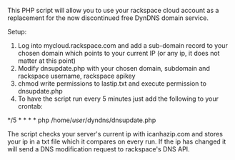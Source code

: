 This PHP script will allow you to use your rackspace cloud account as a replacement for the now discontinued free DynDNS domain service.

Setup:

1. Log into mycloud.rackspace.com and add a sub-domain record to your chosen domain which points to your current IP (or any ip, it does not matter at this point)
2. Modify dnsupdate.php with your chosen domain, subdomain and rackspace username, rackspace apikey
3. chmod write permissions to lastip.txt and execute permission to dnsupdate.php
3. To have the script run every 5 minutes just add the following to your crontab:

*/5 * * * * php /home/*user*/dyndns/dnsupdate.php

The script checks your server's current ip with icanhazip.com and stores your ip in a txt file which it compares on every run. If the ip has changed it will send a DNS modification request to rackspace's DNS API.
